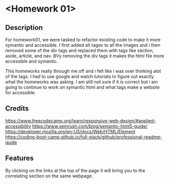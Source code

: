 # <Homework 01>
## Description

For homework01, we were tasked to refactor existing code to make it more symantic and accessible. I first added alt tages to all the images and i then removed some of the div tags and replaced them with tags like section, aside, article, and nav. BVy removing the div tags it makes the html file more accessible and symantic. 

This homeworks really through me off and i felt like i was over thinking alot of the tags. I had to use google and watch tutorials to figure out exactly what the homeworks was asking. I am still not sure if it is correct but i am going to continue to work on symantic html and what tags make a website for accessible. 




## Credits
 https://www.freecodecamp.org/learn/responsive-web-design/#applied-accessibility 
 https://www.semrush.com/blog/semantic-html5-guide/
https://developer.mozilla.org/en-US/docs/Web/HTML/Element
https://coding-boot-camp.github.io/full-stack/github/professional-readme-guide

## Features
By clicking on the links at the top of the page it will bring you to the correlating section on the same webpage. 
